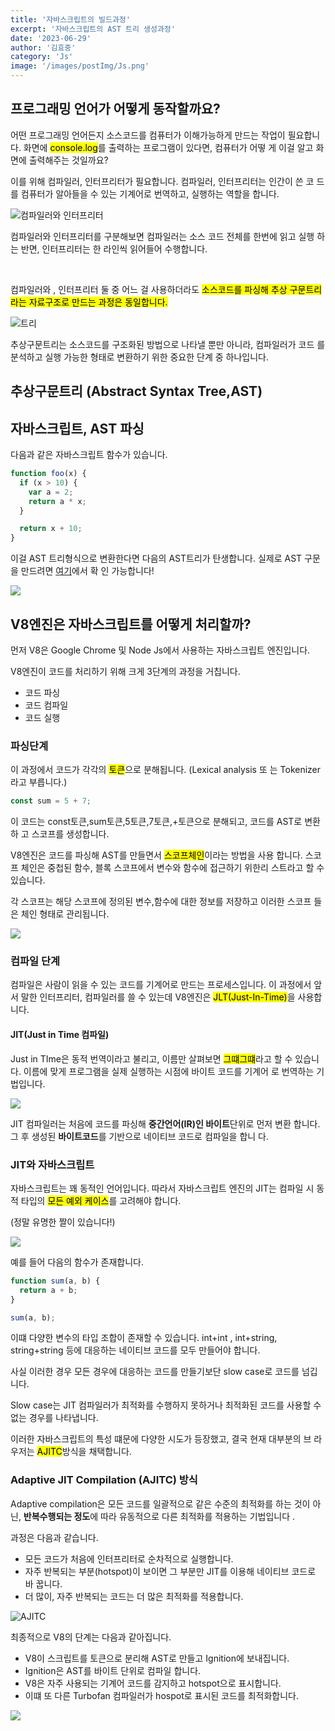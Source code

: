 ```yaml
---
title: '자바스크립트의 빌드과정'
excerpt: '자바스크립트의 AST 트리 생성과정'
date: '2023-06-29'
author: '김효중'
category: 'Js'
image: '/images/postImg/Js.png'
---
```


## 프로그래밍 언어가 어떻게 동작할까요?

어떤 프로그래밍 언어든지 소스코드를 컴퓨터가 이해가능하게 만드는 작업이 필요합니
다. 화면에 <mark>console.log</marK>를 출력하는 프로그램이 있다면, 컴퓨터가 어떻
게 이걸 알고 화면에 출력해주는 것일까요?

이를 위해 컴파일러, 인터프리터가 필요합니다. 컴파일러, 인터프리터는 인간이 쓴 코
드를 컴퓨터가 알아들을 수 있는 기계어로 번역하고, 실행하는 역할을 합니다.

![컴파일러와 인터프리터](https://blog.kakaocdn.net/dn/cbuQ2l/btrNkCdZRhx/lQKdM8hORIAyJeFqMkk3Y0/img.png)

컴파일러와 인터프리터를 구분해보면 컴파일러는 소스 코드 전체를 한번에 읽고 실행
하는 반면, 인터프리터는 한 라인씩 읽어들어 수행합니다.

<br />

컴파일러와 , 인터프리터 둘 중 어느 걸 사용하더라도 <mark>소스코드를 파싱해 추상
구문트리라는 자료구조로 만드는 과정은 동일합니다.</br>

![트리](https://s3.amazonaws.com/assets.fullstack.io/n/20211002181937846_tree.png)

추상구문트리는 소스코드를 구조화된 방법으로 나타낼 뿐만 아니라, 컴파일러가 코드
를 분석하고 실행 가능한 형태로 변환하기 위한 중요한 단계 중 하나입니다.

## 추상구문트리 (Abstract Syntax Tree,AST)

## 자바스크립트, AST 파싱

다음과 같은 자바스크립트 함수가 있습니다.

```js
function foo(x) {
  if (x > 10) {
    var a = 2;
    return a * x;
  }

  return x + 10;
}
```

이걸 AST 트리형식으로 변환한다면 다음의 AST트리가 탄생합니다. 실제로 AST 구문을
만드려면 <a href = "https://astexplorer.net/" target = "_blank">여기</a>에서 확
인 가능합니다!

![](https://miro.medium.com/v2/resize:fit:1100/0*mSOIiWpkctkD0Gfg.)

## V8엔진은 자바스크립트를 어떻게 처리할까?

먼저 V8은 Google Chrome 및 Node Js에서 사용하는 자바스크립트 엔진입니다.

V8엔진이 코드를 처리하기 위해 크게 3단계의 과정을 거칩니다.

- 코드 파싱
- 코드 컴파일
- 코드 실행

### 파싱단계

이 과정에서 코드가 각각의 <mark>토큰</mark>으로 분해됩니다. (Lexical analysis 또
는 Tokenizer라고 부릅니다.)

```js
const sum = 5 + 7;
```

이 코드는 const토큰,sum토큰,5토큰,7토큰,+토큰으로 분해되고, 코드를 AST로 변환하
고 스코프를 생성합니다.

V8엔진은 코드를 파싱해 AST를 만들면서 <mark>스코프체인</mark>이라는 방법을 사용
합니다. 스코프 체인은 중첩된 함수, 블록 스코프에서 변수와 함수에 접근하기 위한리
스트라고 할 수 있습니다.

각 스코프는 해당 스코프에 정의된 변수,함수에 대한 정보를 저장하고 이러한 스코프
들은 체인 형태로 관리됩니다.

![](https://miro.medium.com/v2/resize:fit:828/format:webp/1*-oSl-3h7qQQWfnRN2gYJ5A.jpeg)

### 컴파일 단계

컴파일은 사람이 읽을 수 있는 코드를 기계어로 만드는 프로세스입니다. 이 과정에서
앞서 말한 인터프리터, 컴파일러를 쓸 수 있는데 V8엔진은
<mark>JLT(Just-In-Time)</mark>을 사용합니다.

#### JIT(Just in Time 컴파일)

Just in TIme은 동적 번역이라고 불리고, 이름만 살펴보면 <mark>그떄그떄</mark>라고
할 수 있습니다. 이름에 맞게 프로그램을 실제 실행하는 시점에 바이트 코드를 기계어
로 번역하는 기법입니다.

![](https://image.toast.com/aaaadh/real/2016/techblog/jit%281%29.png)

JIT 컴파일러는 처음에 코드를 파싱해 <b>중간언어(IR)인 바이트</b>단위로 먼저 변환
합니다. 그 후 생성된 <b>바이트코드</b>를 기반으로 네이티브 코드로 컴파일을 합니
다.

### JIT와 자바스크립트

자바스크립트는 꽤 동적인 언어입니다. 따라서 자바스크립트 엔진의 JIT는 컴파일 시
동적 타입의 <mark>모든 예외 케이스</mark>를 고려해야 합니다.

(정말 유명한 짤이 있습니다!)

![](https://hanamon.kr/javascript-vs-meme-1%ED%83%84/thanks-for-js/)

예를 들어 다음의 함수가 존재합니다.

```js
function sum(a, b) {
  return a + b;
}

sum(a, b);
```

이떄 다양한 변수의 타입 조합이 존재할 수 있습니다. int+int , int+string,
string+string 등에 대응하는 네이티브 코드를 모두 만들어야 합니다.

사실 이러한 경우 모든 경우에 대응하는 코드를 만들기보단 slow case로 코드를 넘깁
니다.

Slow case는 JIT 컴파일러가 최적화를 수행하지 못하거나 최적화된 코드를 사용할 수
없는 경우를 나타냅니다.

이러한 자바스크립트의 특성 떄문에 다양한 시도가 등장했고, 결국 현재 대부분의 브
라우저는 <mark>AJITC</mark>방식을 채택합니다.

### Adaptive JIT Compilation (AJITC) 방식

Adaptive compilation은 모든 코드를 일괄적으로 같은 수준의 최적화를 하는 것이 아
닌, <b>반복수행되는 정도</b>에 따라 유동적으로 다른 최적화를 적용하는 기법입니다
.

과정은 다음과 같습니다.

- 모든 코드가 처음에 인터프리터로 순차적으로 실행합니다.
- 자주 반복되는 부분(hotspot)이 보이면 그 부분만 JIT를 이용해 네이티브 코드로 바
  꿉니다.
- 더 많이, 자주 반복되는 코드는 더 많은 최적화를 적용합니다.

![AJITC](https://velog.velcdn.com/images%2Fkich555%2Fpost%2F846f4121-a65a-4ace-ae0e-e859c90d0af7%2F1*d_dbumf-8AJKcVrUYgc9-A.png)

최종적으로 V8의 단계는 다음과 같아집니다.

- V8이 스크립트를 토큰으로 분리해 AST로 만들고 Ignition에 보내집니다.
- Ignition은 AST를 바이트 단위로 컴파일 합니다.
- V8은 자주 사용되는 기계어 코드를 감지하고 hotspot으로 표시합니다.
- 이떄 또 다른 Turbofan 컴파일러가 hospot로 표시된 코드를 최적화합니다.

![](https://miro.medium.com/v2/resize:fit:828/format:webp/1*ZIH_wjqDfZn6NRKsDi9mvA.png)
